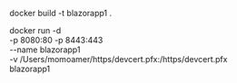 docker build -t blazorapp1 .

docker run -d \
-p 8080:80 -p 8443:443 \
--name blazorapp1 \
-v /Users/momoamer/https/devcert.pfx:/https/devcert.pfx \
blazorapp1



